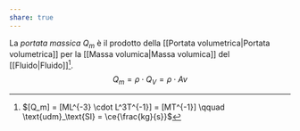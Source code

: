 ```yaml
---
share: true
---
```

La *portata massica* $Q_m$ è il prodotto della [[Portata volumetrica|Portata volumetrica]] per la [[Massa volumica|Massa volumica]] del [[Fluido|Fluido]][^1].
$$Q_m = \rho \cdot Q_V = \rho \cdot Av$$

[^1]: $[Q_m] = [ML^{-3} \cdot L^3T^{-1}] = [MT^{-1}] \qquad \text{udm}_\text{SI} = \ce{\frac{kg}{s}}$